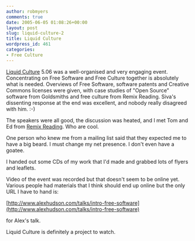 ```yaml
---
author: robmyers
comments: true
date: 2005-06-05 01:08:26+00:00
layout: post
slug: liquid-culture-2
title: Liquid Culture
wordpress_id: 461
categories:
- Free Culture
---
```


[Liquid Culture](http://liquidculture.info/) 5.06 was a well-organised and very engaging event. Concentrating on Free Software and Free Culture together is absolutely what is needed. Overviews of Free Software, software patents and Creative Commons licenses were given, with case studies of "Open Source" software from Goldsmiths and free culture from Remix Reading. Siva's dissenting response at the end was excellent, and nobody really disagreed with him. :-)

The speakers were all good, the discussion was heated, and I met Tom and Ed from [Remix Reading](http://www.remixreading.org/). Who are cool.

One person who knew me from a mailing list said that they expected me to have a big beard. I must change my net presence. I don't even have a goatee.

I handed out some CDs of my work that I'd made and grabbed lots of flyers and leaflets.

Video of the event was recorded but that doesn't seem to be online yet. Various people had materials that I think should end up online but the only URL I have to hand is:

[http://www.alexhudson.com/talks/intro-free-software](http://www.alexhudson.com/talks/intro-free-software)

for Alex's talk.

Liquid Culture is definitely a project to watch.



